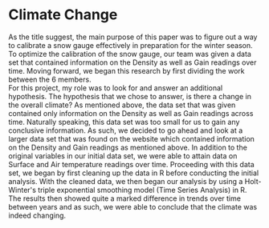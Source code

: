 # Climate Change
As the title suggest, the main purpose of this paper was to figure out a way to calibrate a snow gauge effectively in preparation for the winter season. To optimize the calibration of the snow gauge, our team was given a data set that contained information on the Density as well as Gain readings over time. Moving forward, we began this research by first dividing the work between the 6 members.  
For this project, my role was to look for and answer an additional hypothesis. The hypothesis that we chose to answer, is there a change in the overall climate? As mentioned above, the data set that was given contained only information on the Density as well as Gain readings across time. Naturally speaking, this data set was too small for us to gain any conclusive information. As such, we decided to go ahead and look at a larger data set that was found on the website which contained information on the Density and Gain readings as mentioned above. In addition to the original variables in our initial data set, we were able to attain data on Surface and Air temperature readings over time. Proceeding with this data set, we began by first cleaning up the data in R before conducting the initial analysis. With the cleaned data, we then began our analysis by using a Holt-Winter's triple exponential smoothing model (Time Series Analysis) in R. The results then showed quite a marked difference in trends over time between years and as such, we were able to conclude that the climate was indeed changing.
